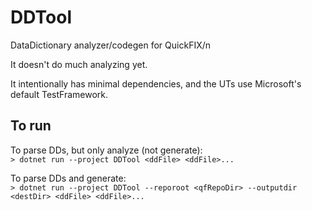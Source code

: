 # DDTool
DataDictionary analyzer/codegen for QuickFIX/n

It doesn't do much analyzing yet.

It intentionally has minimal dependencies, and the UTs use
Microsoft's default TestFramework.

## To run

To parse DDs, but only analyze (not generate):  
`> dotnet run --project DDTool <ddFile> <ddFile>...`

To parse DDs and generate:  
`> dotnet run --project DDTool --reporoot <qfRepoDir> --outputdir <destDir> <ddFile> <ddFile>...`
